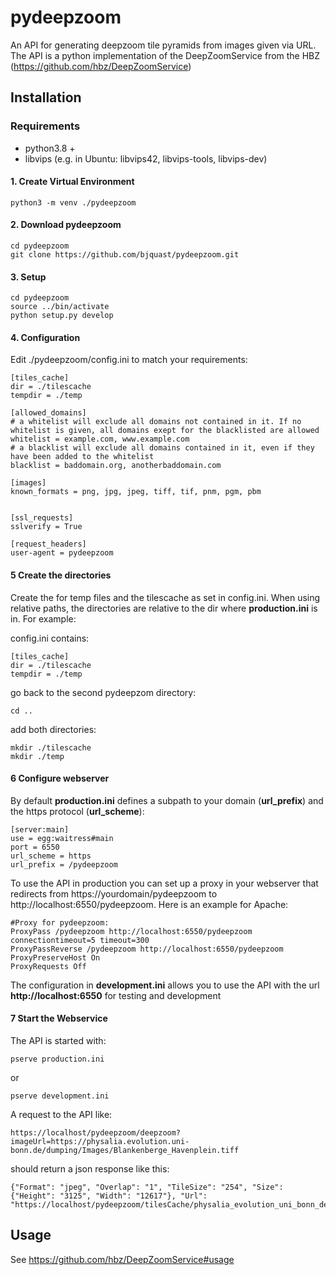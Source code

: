 # pydeepzoom

An API for generating deepzoom tile pyramids from images given via URL. The API is a python implementation of the DeepZoomService from the HBZ (https://github.com/hbz/DeepZoomService)

## Installation

### Requirements

  - python3.8 +
  - libvips (e.g. in Ubuntu: libvips42, libvips-tools, libvips-dev) 

#### 1. Create Virtual Environment

    python3 -m venv ./pydeepzoom

#### 2. Download pydeepzoom

    cd pydeepzoom
    git clone https://github.com/bjquast/pydeepzoom.git

#### 3. Setup

    cd pydeepzoom
    source ../bin/activate
    python setup.py develop
  
#### 4. Configuration

Edit ./pydeepzoom/config.ini to match your requirements:

    [tiles_cache]
    dir = ./tilescache
    tempdir = ./temp
    
    [allowed_domains]
    # a whitelist will exclude all domains not contained in it. If no whitelist is given, all domains exept for the blacklisted are allowed
    whitelist = example.com, www.example.com 
    # a blacklist will exclude all domains contained in it, even if they have been added to the whitelist
    blacklist = baddomain.org, anotherbaddomain.com 
    
    [images]
    known_formats = png, jpg, jpeg, tiff, tif, pnm, pgm, pbm
    
    
    [ssl_requests]
    sslverify = True
    
    [request_headers]
    user-agent = pydeepzoom

#### 5 Create the directories

Create the for temp files and the tilescache as set in config.ini. When using relative paths, the directories are relative to the dir where **production.ini** is in. For example:

config.ini contains:

    [tiles_cache]
    dir = ./tilescache
    tempdir = ./temp
    
go back to the second pydeepzom directory:

    cd ..

add both directories:

    mkdir ./tilescache
    mkdir ./temp

#### 6 Configure webserver

By default **production.ini** defines a subpath to your domain (**url_prefix**) and the https protocol (**url_scheme**):

    [server:main]
    use = egg:waitress#main
    port = 6550
    url_scheme = https
    url_prefix = /pydeepzoom

To use the API in production you can set up a proxy in your webserver that redirects from https://yourdomain/pydeepzoom to http://localhost:6550/pydeepzoom. Here is an example for Apache:

    #Proxy for pydeepzoom:
    ProxyPass /pydeepzoom http://localhost:6550/pydeepzoom connectiontimeout=5 timeout=300
    ProxyPassReverse /pydeepzoom http://localhost:6550/pydeepzoom
    ProxyPreserveHost On
    ProxyRequests Off

The configuration in **development.ini** allows you to use the API with the url **http://localhost:6550** for testing and development

#### 7 Start the Webservice

The API is started with:

    pserve production.ini

or

    pserve development.ini

A request to the API like:

    https://localhost/pydeepzoom/deepzoom?imageUrl=https://physalia.evolution.uni-bonn.de/dumping/Images/Blankenberge_Havenplein.tiff

should return a json response like this:

    {"Format": "jpeg", "Overlap": "1", "TileSize": "254", "Size": {"Height": "3125", "Width": "12617"}, "Url": "https://localhost/pydeepzoom/tilesCache/physalia_evolution_uni_bonn_de_dumping_Images_Blankenberge_Havenplein_tiff_files/"}

## Usage

See https://github.com/hbz/DeepZoomService#usage
    
